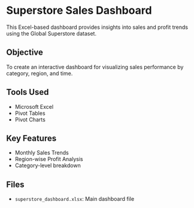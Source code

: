 # Superstore Sales Dashboard

This Excel-based dashboard provides insights into sales and profit trends using the Global Superstore dataset.

## Objective
To create an interactive dashboard for visualizing sales performance by category, region, and time.

## Tools Used
- Microsoft Excel
- Pivot Tables
- Pivot Charts

## Key Features
- Monthly Sales Trends
- Region-wise Profit Analysis
- Category-level breakdown

## Files
- `superstore_dashboard.xlsx`: Main dashboard file


